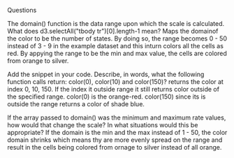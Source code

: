 Questions

The domain() function is the data range upon which the scale is calculated. What does d3.selectAll("tbody tr")[0].length-1 mean?
Maps the domainof the color to be the number of states. By doing so, the range becomes 0 - 50 instead of 3 - 9 in the example dataset and 
this inturn colors all the cells as red. By appying the range to be the min and max value, the cells are colored from orange to silver. 

Add the snippet in your code. Describe, in words, what the following function calls return: color(0), color(10) and color(150)?
returns the color at index 0, 10, 150. If the index it outside range it still returns color outside of the specified range. 
color(0) is the orange-red. color(150) since its is outside the range returns a color of shade blue. 

If the array passed to domain() was the minimum and maximum rate values, how would that change the scale? In what situations would this be appropriate?
If the domain is the min and the max instead of 1 - 50, the color domain shrinks which means thy are more evenly spread on the range and 
result in the cells being colored from ornage to silver instead of all orange. 